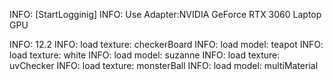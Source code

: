 INFO: [StartLogginig]
INFO: Use Adapter:NVIDIA GeForce RTX 3060 Laptop GPU

INFO: 12.2
INFO: load texture: checkerBoard
INFO: load model: teapot
INFO: load texture: white
INFO: load model: suzanne
INFO: load texture: uvChecker
INFO: load texture: monsterBall
INFO: load model: multiMaterial
